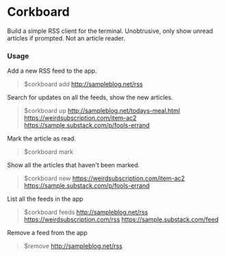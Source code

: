 # Corkboard

Build a simple RSS client for the terminal.
Unobtrusive, only show unread articles if prompted.
Not an article reader.

### Usage

Add a new RSS feed to the app.
> $corkboard add http://sampleblog.net/rss

Search for updates on all the feeds, show the new articles.
> $corkboard up
> <hash-1> http://sampleblog.net/todays-meal.html
> <hash-2> https://weirdsubscription.com/item-ac2
> <hash-3> https://sample.substack.com/p/fools-errand

Mark the article <hash-1> as read.
> $corkboard mark <hash-1>

Show all the articles that haven't been marked.
> $corkboard new
> https://weirdsubscription.com/item-ac2
> https://sample.substack.com/p/fools-errand

List all the feeds in the app
> $corkboard feeds
> http://sampleblog.net/rss
> https://weirdsubscription.com/rss
> https://sample.substack.com/feed

Remove a feed from the app
> $remove http://sampleblog.net/rss
